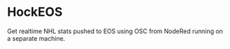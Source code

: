 # HockEOS
Get realtime NHL stats pushed to EOS using OSC from NodeRed running on a separate machine.
